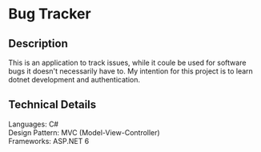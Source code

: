 # Bug Tracker

## Description
This is an application to track issues, while it coule be used for software <br>
bugs it doesn't necessarily have to. My intention for this project is to learn <br>
dotnet development and authentication.

## Technical Details
Languages: C# <br>
Design Pattern: MVC (Model-View-Controller)<br>
Frameworks: ASP.NET 6 <br>
